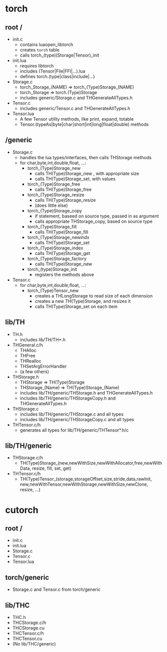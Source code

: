 # torch

## root /

* init.c
  * contains luaopen_libtorch
  * creates `torch` table
  * calls torch_(type)(Storage|Tensor)_init
* init.lua
  * requires libtorch
  * includes (Tensor|File|FFI|...).lua
  * defines torch.(type|class|include|...)
* Storage.c
  * torch_Storage_(NAME) => torch_(Type)Storage_(NAME)
  * torch_Storage => torch.(Type)Storage
  * includes generic/Storage.c and THGenerateAllTypes.h
* Tensor.c
  * includes generic/Tensor.c and THGenerateAllTypes.h
* Tensor.lua
  * A few Tensor utility methods, like print, expand, totable
  * Tensor.(typeAs|byte|char|short|int|long|float|double) methods

## /generic

* Storage.c
  * handles the lua types/interfaces, then calls THStorage methods
  * for char,byte,int,double,float, ...:
      * torch_(Type)Storage_new 
         * calls TH(Type)Storage_new , with appropriate size
         * calls TH(Type)Storage_set, with values
      * torch_(Type)Storage_free
         * calls TH(Type)Storage_free
      * torch_(Type)Storage_resize
         * calls TH(Type)Storage_resize
         * (does little else)
      * torch_(Type)Storage_copy
         * if statement, baseed on source type, passed in as argument
         * calls appropriate THStorage_copy, based on source type
      * torch_(Type)Storage_fill
         * calls TH(Type)Storage_fill
      * torch_(Type)Storage_newindx
         * calls TH(Type)Storage_set
      * torch_(Type)Storage_index
         * calls TH(Type)Storage_get
      * torch_(Type)Storage_factory
         * calls TH(Type)Storage_new
      * torch_(type)Storage_init
         * registers the methods above
* Tensor.c
  * for char,byte,int,double,float, ...:
      * torch_(Type)Tensor_new 
         * creates a THLongStorage to read size of each dimension
         * creates a new TH(Type)Storage, and resizes it
         * calls TH(Type)Storage_set on each item

## lib/TH

* TH.h
  * includes lib/TH/TH*.h
* THGeneral.c/h
  * THAlloc
  * THFree
  * THRealloc
  * THSetArgErrorHandler
  * (a few others)
* THStorage.h
  * THStorage => TH(Type)Storage
  * THStorage_(Name) => TH(Type)Storage_(Name)
  * includes lib/TH/generic/THStorage.h and THGenerateAllTypes.h
  * includes lib/TH/generic/THStorageCopy.h and THGenerateAllTypes.h
* THStorage.c
  * includes lib/TH/generic/THStorage.c and all types
  * includes lib/TH/generic/THStorageCopy.c and all types
* THTensor.c/h
  * generates all types for lib/TH/generic/THTensor*.h/c

## lib/TH/generic

* THStorage.c/h
  * TH(Type)Storage_(new,newWithSize,newWithAllocator,free,newWithData,
    resize, fill, set, get)
* THTensor.c/h
  * TH(Type)Tensor_(storage,storageOffset,size,stride,data,rawInit,
       new,newWithTensor,newWithStorage,newWithSize,newClone, resize, ...)

# cutorch

## root /

* init.c
* init.lua
* Storage.c
* Tensor.c
* Tensor.lua

## torch/generic

* Storage.c and Tensor.c from torch/generic

## lib/THC

* THC.h
* THCStorage.c/h
* THCStorage.cu
* THCTensor.c/h
* THCTensor.cu
* (No lib/THC/generic)

